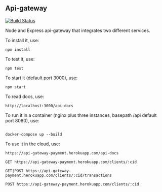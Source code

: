 ## Api-gateway
[![Build Status](https://travis-ci.org/ericjrsilva/api-gateway.svg?branch=master)](https://travis-ci.org/ericjrsilva/api-gateway)

Node and Express api-gateway that integrates two different services.

To install it, use:
```
npm install
```
To test it, use:
```
npm test
```
To start it (default port 3000), use:
```
npm start
```
To read docs, use: 
```
http://localhost:3000/api-docs
```

To run it in a container (nginx plus three instances, basepath /api default port 8080), use:
```

docker-compose up --build
```

To use it in the cloud, use:
```
https://api-gateway-payment.herokuapp.com/api-docs

GET https://api-gateway-payment.herokuapp.com/clients/:cid

GET|POST https://api-gateway-payment.herokuapp.com/clients/:cid/transactions

POST https://api-gateway-payment.herokuapp.com/clients/:cid

```